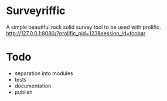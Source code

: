 # Surveyriffic

A simple beautiful rock solid survey tool to be used with prolific.
<http://127.0.0.1:8080/?prolific_pid=123&session_id=foobar>

# Todo

 - separation into modules
 - tests
 - documentation
 - publish

